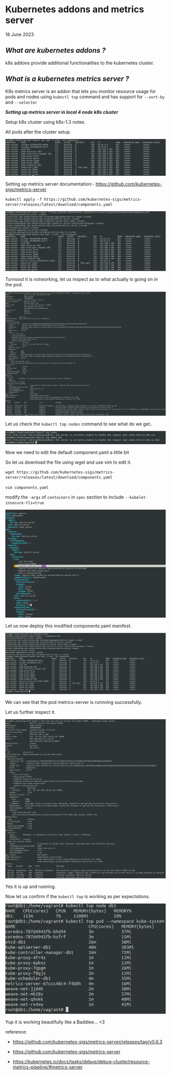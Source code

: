 # Kubernetes addons and metrics server
18 June 2023


***What are kubernetes addons ?***
---

k8s addons provide additional functionalities to the kubernetes cluster.


***What is a kubernetes metrics server ?***
---
 
K8s metrics server is an addon that lets you monitor resource usage for pods and nodes using ```kubectl top``` command and has support for ```--sort-by``` and ```--selector```



***Setting up metrics server in local 4 node k8s cluster***

Setup k8s cluster using k8s-1.3 notes.

All pods after the cluster setup.

![What is this](../images/k8s-1.10/1-allpods-befo.png)


Setting up metrics server documentation:- https://github.com/kubernetes-sigs/metrics-server

```
kubectl apply -f https://github.com/kubernetes-sigs/metrics-server/releases/latest/download/components.yaml
```

![What is this](../images/k8s-1.10/2.after-applying-official-manifests.png)

Turnsout it is notworking, let us inspect as to what actually is going on in the pod.

![What is this](../images/k8s-1.10/3-pod-inspection-http-probe-failed.png)

Let us check the ```kubectl top nodes``` command to see what do we get..

![What is this](../images/k8s-1.10/4-confirm-kubectl-top-pods.png)


Now we need to edit the default component.yaml a little bit

So let us download the file using wget and use vim to edit it.

```
wget https://github.com/kubernetes-sigs/metrics-server/releases/latest/download/components.yaml 

vim components.yaml
```

modify the ```-args``` of ```containers``` in ```spec``` section to include ```--kubelet-insecure-tls=true```

![What is this](../images/k8s-1.10/6-set-insecure-tls-true.png)


Let us now deploy this modified components.yaml manifest.

![What is this](../images/k8s-1.10/7-rerun-after-edit.png)

We can see that the pod metrics-server is runnning successfully.

Let us further inspect it.

![What is this](../images/k8s-1.10/8-post-run-pod%20inspect.png)

Yes it is up and running.


Now let us confirm if the ```kubectl top``` is working as per expectations.


![What is this](../images/k8s-1.10/9-kubectl-top-results.png)


Yup it is working beautifully like a Baddiee... <3


reference: 

- https://github.com/kubernetes-sigs/metrics-server/releases/tag/v0.6.3

- https://github.com/kubernetes-sigs/metrics-server

- https://kubernetes.io/docs/tasks/debug/debug-cluster/resource-metrics-pipeline/#metrics-server

